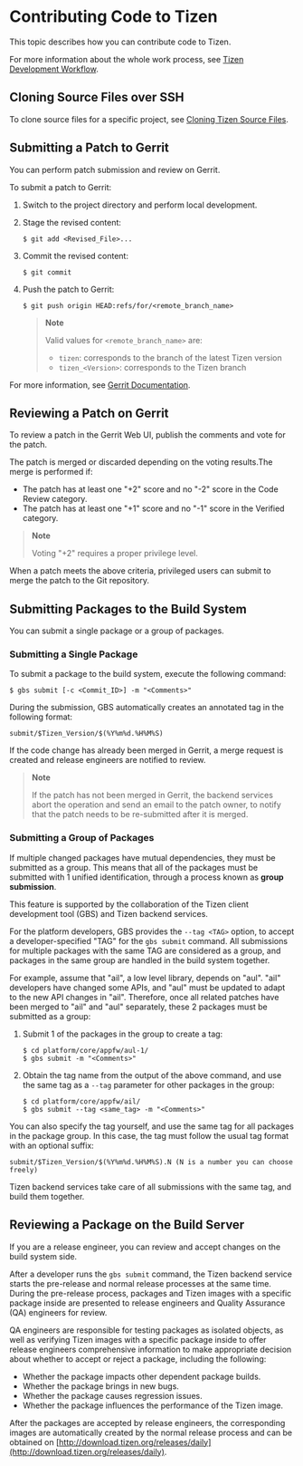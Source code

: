 # Contributing Code to Tizen

This topic describes how you can contribute code to Tizen.

For more information about the whole work process, see [Tizen Development Workflow](../get-started/work-flow.md).

## Cloning Source Files over SSH

To clone source files for a specific project, see [Cloning Tizen Source Files](cloning.md).

## Submitting a Patch to Gerrit

You can perform patch submission and review on Gerrit.

To submit a patch to Gerrit:

1. Switch to the project directory and perform local development.

2. Stage the revised content:
   ```
   $ git add <Revised_File>...
   ```
3. Commit the revised content:
   ```
   $ git commit
   ```
4. Push the patch to Gerrit:

   ```
   $ git push origin HEAD:refs/for/<remote_branch_name>
   ```
   > **Note**
   >
   > Valid values for `<remote_branch_name>` are:
   > - `tizen`: corresponds to the branch of the latest Tizen version
   > - `tizen_<Version>`: corresponds to the Tizen <Version> branch

For more information, see [Gerrit Documentation](https://review.tizen.org/gerrit/Documentation/index.html).

## Reviewing a Patch on Gerrit

To review a patch in the Gerrit Web UI, publish the comments and vote for the patch.

The patch is merged or discarded depending on the voting results.The merge is performed if:

- The patch has at least one "+2" score and no "-2" score in the Code Review category.
- The patch has at least one "+1" score and no "-1" score in the Verified category.

> **Note**
>
> Voting "+2" requires a proper privilege level.

When a patch meets the above criteria, privileged users can submit to merge the patch to the Git repository.

## Submitting Packages to the Build System

You can submit a single package or a group of packages.

### Submitting a Single Package

To submit a package to the build system, execute the following command:

```
$ gbs submit [-c <Commit_ID>] -m "<Comments>"
```

During the submission, GBS automatically creates an annotated tag in the following format:

```
submit/$Tizen_Version/$(%Y%m%d.%H%M%S)
```

If the code change has already been merged in Gerrit, a merge request is created and release engineers are notified to review.

> **Note**
>
> If the patch has not been merged in Gerrit, the backend services abort the operation and send an email to the patch owner, to notify that the patch needs to be re-submitted after it is merged.

### Submitting a Group of Packages

If multiple changed packages have mutual dependencies, they must be submitted as a group. This means that all of the packages must be submitted with 1 unified identification, through a process known as **group submission**.

This feature is supported by the collaboration of the Tizen client development tool (GBS) and Tizen backend services.

For the platform developers, GBS provides the `--tag <TAG>` option, to accept a developer-specified "TAG" for the `gbs submit` command. All submissions for multiple packages with the same TAG are considered as a group, and packages in the same group are handled in the build system together.

For example, assume that "ail", a low level library, depends on "aul". "ail" developers have changed some APIs, and "aul" must be updated to adapt to the new API changes in "ail". Therefore, once all related patches have been merged to "ail" and "aul" separately, these 2 packages must be submitted as a group:

1. Submit 1 of the packages in the group to create a tag:

   ```
   $ cd platform/core/appfw/aul-1/
   $ gbs submit -m "<Comments>"
   ```

2. Obtain the tag name from the output of the above command, and use the same tag as a `--tag` parameter for other packages in the group:

   ```
   $ cd platform/core/appfw/ail/
   $ gbs submit --tag <same_tag> -m "<Comments>"
   ```

You can also specify the tag yourself, and use the same tag for all packages in the package group. In this case, the tag must follow the usual tag format with an optional suffix:

```
submit/$Tizen_Version/$(%Y%m%d.%H%M%S).N (N is a number you can choose freely)
```

Tizen backend services take care of all submissions with the same tag, and build them together.

## Reviewing a Package on the Build Server

If you are a release engineer, you can review and accept changes on the build system side.

After a developer runs the `gbs submit` command, the Tizen backend service starts the pre-release and normal release processes at the same time. During the pre-release process, packages and Tizen images with a specific package inside are presented to release engineers and Quality Assurance (QA) engineers for review.

QA engineers are responsible for testing packages as isolated objects, as well as verifying Tizen images with a specific package inside to offer release engineers comprehensive information to make appropriate decision about whether to accept or reject a package, including the following:

- Whether the package impacts other dependent package builds.
- Whether the package brings in new bugs.
- Whether the package causes regression issues.
- Whether the package influences the performance of the Tizen image.

After the packages are accepted by release engineers, the corresponding images are automatically created by the normal release process and can be obtained on [http://download.tizen.org/releases/daily](http://download.tizen.org/releases/daily).
